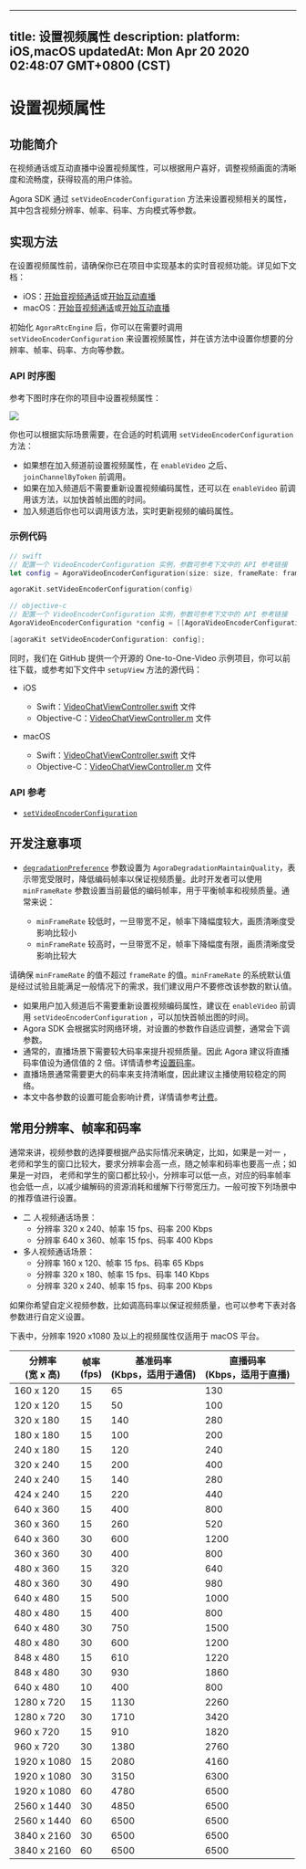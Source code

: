 
---
title: 设置视频属性
description: 
platform: iOS,macOS
updatedAt: Mon Apr 20 2020 02:48:07 GMT+0800 (CST)
---
# 设置视频属性
## 功能简介
在视频通话或互动直播中设置视频属性，可以根据用户喜好，调整视频画面的清晰度和流畅度，获得较高的用户体验。

Agora SDK 通过 `setVideoEncoderConfiguration` 方法来设置视频相关的属性，其中包含视频分辨率、帧率、码率、方向模式等参数。


## 实现方法

在设置视频属性前，请确保你已在项目中实现基本的实时音视频功能。详见如下文档：
- iOS：[开始音视频通话](../../cn/Video/start_call_ios.md)或[开始互动直播](../../cn/Video/start_live_ios.md)
- macOS：[开始音视频通话](../../cn/Video/start_call_mac.md)或[开始互动直播](../../cn/Video/start_live_mac.md)

初始化 `AgoraRtcEngine` 后，你可以在需要时调用 `setVideoEncoderConfiguration` 来设置视频属性，并在该方法中设置你想要的分辨率、帧率、码率、方向等参数。

### API 时序图

参考下图时序在你的项目中设置视频属性：

![](https://web-cdn.agora.io/docs-files/1568866400077)

你也可以根据实际场景需要，在合适的时机调用 `setVideoEncoderConfiguration` 方法：

- 如果想在加入频道前设置视频属性，在 `enableVideo` 之后、`joinChannelByToken` 前调用。
- 如果在加入频道后不需要重新设置视频编码属性，还可以在 `enableVideo` 前调用该方法，以加快首帧出图的时间。
- 加入频道后你也可以调用该方法，实时更新视频的编码属性。


### 示例代码

```swift
// swift
// 配置一个 VideoEncoderConfiguration 实例，参数可参考下文中的 API 参考链接
let config = AgoraVideoEncoderConfiguration(size: size, frameRate: frameRate, bitrate: bitrate, orientationMode: orientationMode, degradationPreference: degradationPreference)

agoraKit.setVideoEncoderConfiguration(config)
```

```objective-c
// objective-c
// 配置一个 VideoEncoderConfiguration 实例，参数可参考下文中的 API 参考链接
AgoraVideoEncoderConfiguration *config = [[AgoraVideoEncoderConfiguration alloc] initWithSize: size frameRate: frameRate bitrate: bitrate orientationMode: AgoraVideoOutputOrientationModeAdaptative degradationPreference: AgoraDegradationMaintainQuality];

[agoraKit setVideoEncoderConfiguration: config];
```

同时，我们在 GitHub 提供一个开源的 One-to-One-Video 示例项目，你可以前往下载，或参考如下文件中 `setupView` 方法的源代码：

- iOS
	- Swift：[VideoChatViewController.swift](https://github.com/AgoraIO/Basic-Video-Call/blob/master/One-to-One-Video/Agora-iOS-Tutorial-Swift-1to1/Agora-iOS-Tutorial/VideoChatViewController.swift) 文件
	- Objective-C：[VideoChatViewController.m](https://github.com/AgoraIO/Basic-Video-Call/blob/master/One-to-One-Video/Agora-iOS-Tutorial-Objective-C-1to1/Agora-iOS-Tutorial-Objective-C/VideoChatViewController.m) 文件

- macOS
	- Swift：[VideoChatViewController.swift](https://github.com/AgoraIO/Basic-Video-Call/blob/master/One-to-One-Video/Agora-macOS-Tutorial-Swift-1to1/Agora-Mac-Tutorial-Swift/VideoChatViewController.swift) 文件
	- Objective-C：[VideoChatViewController.m](https://github.com/AgoraIO/Basic-Video-Call/blob/master/One-to-One-Video/Agora-macOS-Tutorial-Objective-C-1to1/Agora-Mac-Tutorial-Objective-C/VideoChatViewController.m) 文件

### API 参考
* [`setVideoEncoderConfiguration`](https://docs.agora.io/cn/Video/API%20Reference/oc/Classes/AgoraRtcEngineKit.html#//api/name/setVideoEncoderConfiguration:)

## 开发注意事项
- [`degradationPreference`](https://docs.agora.io/cn/Video/API%20Reference/oc/Classes/AgoraVideoEncoderConfiguration.html#//api/name/degradationPreference) 参数设置为 `AgoraDegradationMaintainQuality`，表示带宽受限时，降低编码帧率以保证视频质量。此时开发者可以使用 `minFrameRate` 参数设置当前最低的编码帧率，用于平衡帧率和视频质量。通常来说：

	- `minFrameRate` 较低时，一旦带宽不足，帧率下降幅度较大，画质清晰度受影响比较小
	- `minFrameRate` 较高时，一旦带宽不足，帧率下降幅度有限，画质清晰度受影响比较大

 请确保 `minFrameRate` 的值不超过 `frameRate` 的值。`minFrameRate` 的系统默认值是经过试验且能满足一般情况下的需求，我们建议用户不要修改该参数的默认值。

- 如果用户加入频道后不需要重新设置视频编码属性，建议在 `enableVideo` 前调用 `setVideoEncoderConfiguration` ，可以加快首帧出图的时间。
- Agora SDK 会根据实时网络环境，对设置的参数作自适应调整，通常会下调参数。
- 通常的，直播场景下需要较大码率来提升视频质量。因此 Agora 建议将直播码率值设为通信值的 2 倍。详情请参考[设置码率](https://docs.agora.io/cn/Video/API%20Reference/oc/Classes/AgoraVideoEncoderConfiguration.html#//api/name/bitrate)。 
- 直播场景通常需要更大的码率来支持清晰度，因此建议主播使用较稳定的网络。
- 本文中各参数的设置可能会影响计费，详情请参考[计费](https://docs.agora.io/cn/faq/video_billing)。


## 常用分辨率、帧率和码率

通常来讲，视频参数的选择要根据产品实际情况来确定，比如，如果是一对一 ，老师和学生的窗口比较大，要求分辨率会高一点，随之帧率和码率也要高一点；如果是一对四， 老师和学生的窗口都比较小，分辨率可以低一点，对应的码率帧率也会低一点，以减少编解码的资源消耗和缓解下行带宽压力。一般可按下列场景中的推荐值进行设置。

- 二 人视频通话场景：
  - 分辨率 320 x 240、帧率 15 fps、码率 200 Kbps 
  - 分辨率 640 x 360、帧率 15 fps、码率 400  Kbps
- 多人视频通话场景：
  - 分辨率 160 x 120、帧率 15 fps、码率 65 Kbps
  - 分辨率 320 x 180、帧率 15 fps、码率 140  Kbps
  - 分辨率 320 x 240、帧率 15 fps、码率 200 Kbps

如果你希望自定义视频参数，比如调高码率以保证视频质量，也可以参考下表对各参数进行自定义设置。

<div class="alert note">下表中，分辨率 1920 x1080 及以上的视频属性仅适用于 macOS 平台。</div>

| 分辨率<br>(宽 x 高) | 帧率<br>(fps) | 基准码率<br>(Kbps，适用于通信) | 直播码率<br>(Kbps，适用于直播) |
| ------------------- | ------------- | ------------------------------ | ------------------------------ |
| 160 x 120           | 15            | 65                             | 130                            |
| 120 x 120           | 15            | 50                             | 100                            |
| 320 x 180           | 15            | 140                            | 280                            |
| 180 x 180           | 15            | 100                            | 200                            |
| 240 x 180           | 15            | 120                            | 240                            |
| 320 x 240           | 15            | 200                            | 400                            |
| 240 x 240           | 15            | 140                            | 280                            |
| 424 x 240           | 15            | 220                            | 440                            |
| 640 x 360           | 15            | 400                            | 800                            |
| 360 x 360           | 15            | 260                            | 520                            |
| 640 x 360           | 30            | 600                            | 1200                           |
| 360 x 360           | 30            | 400                            | 800                            |
| 480 x 360           | 15            | 320                            | 640                            |
| 480 x 360           | 30            | 490                            | 980                            |
| 640 x 480           | 15            | 500                            | 1000                           |
| 480 x 480           | 15            | 400                            | 800                            |
| 640 x 480           | 30            | 750                            | 1500                           |
| 480 x 480           | 30            | 600                            | 1200                           |
| 848 x 480           | 15            | 610                            | 1220                           |
| 848 x 480           | 30            | 930                            | 1860                           |
| 640 x 480           | 10            | 400                            | 800                            |
| 1280 x 720          | 15            | 1130                           | 2260                           |
| 1280 x 720          | 30            | 1710                           | 3420                           |
| 960 x 720           | 15            | 910                            | 1820                           |
| 960 x 720           | 30            | 1380                           | 2760                           |
| 1920 x 1080         | 15            | 2080                           | 4160                           |
| 1920 x 1080         | 30            | 3150                           | 6300                           |
| 1920 x 1080         | 60            | 4780                           | 6500                           |
| 2560 x 1440         | 30            | 4850                           | 6500                           |
| 2560 x 1440         | 60            | 6500                           | 6500                           |
| 3840 x 2160         | 30            | 6500                           | 6500                           |
| 3840 x 2160         | 60            | 6500                           | 6500                           |

